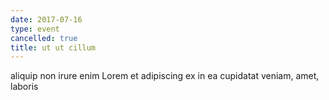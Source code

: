 ```yaml
---
date: 2017-07-16
type: event
cancelled: true
title: ut ut cillum
---
```

aliquip non irure enim Lorem et adipiscing ex in ea cupidatat veniam, amet, laboris